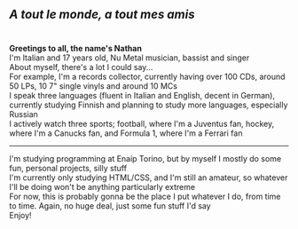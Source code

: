 <h2 style="font-size=small"> <i> A tout le monde, a tout mes amis </i> <br> </h2>
<h1> </h1><b> Greetings to all, the name's Nathan </b> <br> </h1>
I'm Italian and 17 years old, Nu Metal musician, bassist and singer <br>
About myself, there's a lot I could say... <br>
For example, I'm a records collector, currently having over 100 CDs, around 50 LPs, 10 7" single vinyls and around 10 MCs <br>
I speak three languages (fluent in Italian and English, decent in German), currently studying Finnish and planning to study more languages, especially Russian <br>
I actively watch three sports; football, where I'm a Juventus fan, hockey, where I'm a Canucks fan, and Formula 1, where I'm a Ferrari fan <hr>
I'm studying programming at Enaip Torino, but by myself I mostly do some fun, personal projects, silly stuff <br>
I'm currently only studying HTML/CSS, and I'm still an amateur, so whatever I'll be doing won't be anything particularly extreme <br>
For now, this is probably gonna be the place I put whatever I do, from time to time. Again, no huge deal, just some fun stuff I'd say <br>
Enjoy!
